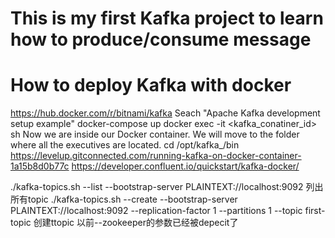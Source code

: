 # This is my first Kafka project to learn how to produce/consume message
# How to deploy Kafka with docker
https://hub.docker.com/r/bitnami/kafka
Seach "Apache Kafka development setup example"
docker-compose up
docker exec -it <kafka_conatiner_id> sh
Now we are inside our Docker container. We will move to the folder where all the executives are located.
cd /opt/kafka_<version>/bin
https://levelup.gitconnected.com/running-kafka-on-docker-container-1a15b8d0b77c
https://developer.confluent.io/quickstart/kafka-docker/


./kafka-topics.sh --list --bootstrap-server PLAINTEXT://localhost:9092 列出所有topic
./kafka-topics.sh --create --bootstrap-server PLAINTEXT://localhost:9092 --replication-factor 1 --partitions 1 --topic first-topic 创建ttopic
以前--zookeeper的参数已经被depecit了
